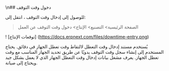 \n## دخول وقت التوقف

للوصول إلى إدخال وقت التوقف ، انتقل إلى:

> الصفحة الرئيسية> التصنيع> الإنتاج> دخول وقت التوقف عن العمل

! [توقعات الإنتاج] (https://docs.erpnext.com/files/downtime-entry.png)

يُستخدم مستند إدخال وقت التعطل لالتقاط وقت تعطل الجهاز في دقائق. يحتاج المستخدم إلى إنشاء سجل وقت التوقف يدويًا عن طريق تحديد الجهاز المناسب مع وقت تعطل الجهاز. يعرف مشغل بيانات إدخال وقت التعطل الجهاز الذي لا يعمل بشكل جيد ويحتاج إلى صيانة.
